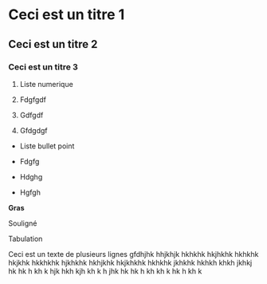 # Ceci est un titre 1

## Ceci est un titre 2

### Ceci est un titre 3

1.  Liste numerique

2.  Fdgfgdf

3.  Gdfgdf

4.  Gfdgdgf

<!-- end list -->

  - Liste bullet point

  - Fdgfg

  - Hdghg

  - Hgfgh

**Gras**

<span class="underline">Souligné</span>

Tabulation

Ceci est un texte de plusieurs lignes gfdhjhk hhjkhjk hkhkhk hkjhkhk
hkhkhk hkjkhk hkkhkhk hjkhkhk hkhjkhk hkjkhkhk hkhkhk jkhkhk hkhkh khkh
jkhkj hk hk h kh k hjk hkh kjh kh k h jhk hk hk h kh kh k hk h kh k
